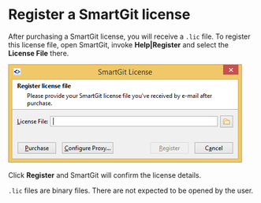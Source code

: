 # Register a SmartGit license

After purchasing a SmartGit license, you will receive a `.lic` file. To
register this license file, open SmartGit, invoke **Help\|Register** and
select the **License File** there.

![](attachments/31195294/31195295.png)

Click **Register** and SmartGit will confirm the license details.



`.lic` files are binary files. There are not expected to be opened by
the user.




